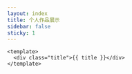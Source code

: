 ```yaml
---
layout: index
title: 个人作品展示
sidebar: false
sticky: 1
---
```




``` vue
<template>
  <div class="title">{{ title }}</div>
</template>

```